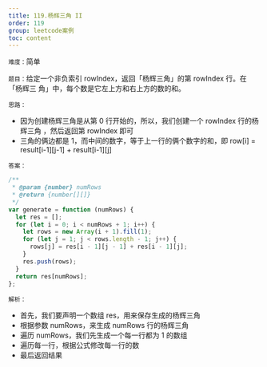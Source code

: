 ```yaml
---
title: 119.杨辉三角 II
order: 119
group: leetcode案例
toc: content
---
```


`难度：`简单

`题目：`给定一个非负索引 rowIndex，返回「杨辉三角」的第 rowIndex 行。在「杨辉三
角」中，每个数是它左上方和右上方的数的和。

`思路：`

- 因为创建杨辉三角是从第 0 行开始的，所以，我们创建一个 rowIndex 行的杨辉三角
  ，然后返回第 rowIndex 即可
- 三角的俩边都是 1，而中间的数字，等于上一行的俩个数字的和，即 row[i] =
  result[i-1][j-1] + result[i-1][j]

`答案：`

```js
/**
 * @param {number} numRows
 * @return {number[][]}
 */
var generate = function (numRows) {
  let res = [];
  for (let i = 0; i < numRows + 1; i++) {
    let rows = new Array(i + 1).fill(1);
    for (let j = 1; j < rows.length - 1; j++) {
      rows[j] = res[i - 1][j - 1] + res[i - 1][j];
    }
    res.push(rows);
  }
  return res[numRows];
};
```

`解析：`

- 首先，我们要声明一个数组 res，用来保存生成的杨辉三角
- 根据参数 numRows，来生成 numRows 行的杨辉三角
- 遍历 numRows，我们先生成一个每一行都为 1 的数组
- 遍历每一行，根据公式修改每一行的数
- 最后返回结果
